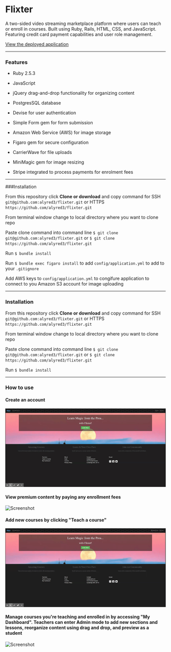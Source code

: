 # Flixter

A two-sided video streaming marketplace platform where users can teach or enroll in courses. Built using Ruby, Rails, HTML, CSS, and JavaScript. Featuring credit card payment capabilities and user role management.


[View the deployed application](https://flixter-alyssa-redman.herokuapp.com/)

____________

### Features

* Ruby 2.5.3

* JavaScript

* jQuery drag-and-drop functionality for organizing content

* PostgresSQL database

* Devise for user authentication

* Simple Form gem for form submission

* Amazon Web Service (AWS) for image storage

* Figaro gem for secure configuration

* CarrierWave for file uploads

* MiniMagic gem for image resizing

* Stripe integrated to process payments for enrolment fees

_____________

###Installation

From this repository click <b>Clone or download</b> and copy command for SSH `git@github.com:alyred3/flixter.git` or HTTPS `https://github.com/alyred3/flixter.git`

From terminal window change to local directory where you want to clone repo

Paste clone command into command line `$ git clone git@github.com:alyred3/flixter.git` or `$ git clone https://github.com/alyred3/flixter.git`

Run `$ bundle install`

Run `$ bundle exec figaro install` to add `config/application.yml`  to add to your `.gitignore`

Add AWS keys to `config/application.yml` to congifure application to connect to you Amazon S3 account for image uploading

______________

### Installation
From this repository click <b>Clone or download</b> and copy command for SSH `git@github.com:alyred3/flixter.git` or HTTPS `https://github.com/alyred3/flixter.git`

From terminal window change to local directory where you want to clone repo

Paste clone command into command line `$ git clone git@github.com:alyred3/flixter.git` or `$ git clone https://github.com/alyred3/flixter.git`

Run `$ bundle install`

____________

### How to use

#### Create an account
![Screenshot](app/assets/images/signup.gif)


#### View premium content by paying any enrollment fees
![Screenshot](app/assets/images/enroll.gif)


#### Add new courses by clicking "Teach a course"
![Screenshot](app/assets/images/teach.gif)

#### Manage courses you're teaching and enrolled in by accessing "My Dashboard". Teachers can enter Admin mode to add new sections and lessons, reorganize content using drag and drop, and preview as a student<br /> 
![Screenshot](app/assets/images/dashboard.gif)

